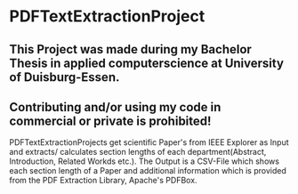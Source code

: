 # PDFTextExtractionProject
## This Project was made during my Bachelor Thesis in applied computerscience at University of Duisburg-Essen.
## Contributing and/or using my code in commercial or private is prohibited!  

PDFTextExtractionProjects get scientific Paper's from IEEE Explorer as Input and extracts/ calculates section lengths of each department(Abstract, Introduction, Related Workds etc.).
The Output is a CSV-File which shows each section length of a Paper and additional information which is provided from the PDF Extraction Library,  Apache's PDFBox.  
